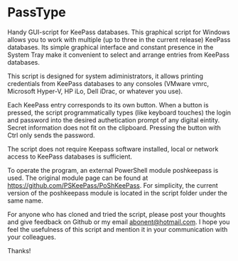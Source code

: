 # PassType
Handy GUI-script for KeePass databases.
This graphical script for Windows allows you to work with multiple (up to three in the current release) KeePass databases. Its simple graphical interface and constant presence in the System Tray make it convenient to select and arrange entries from KeePass databases.

This script is designed for system adiministrators, it allows printing credentials from KeePass databases to any consoles (VMware vmrc, Microsoft Hyper-V, HP iLo, Dell iDrac, or whatever you use).

Each KeePass entry corresponds to its own button. When a button is pressed, the script programmatically types (like keyboard touches) the login and password into the desired authetication prompt of any digital eintity. Secret information does not fit on the clipboard. Pressing the button with Ctrl only sends the password.

The script does not require Keepass software installed, local or network access to KeePass databases is sufficient.

To operate the program, an external PowerShell module poshkeepass is used. The original module page can be found at https://github.com/PSKeePass/PoShKeePass. For simplicity, the current version of the poshkeepass module is located in the script folder under the same name.

For anyone who has cloned and tried the script, please post your thoughts and give feedback on Github or my email abonent@hotmail.com.
I hope you feel the usefulness of this script and mention it in your communication with your colleagues.

Thanks!
